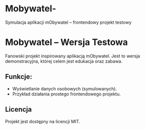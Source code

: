 # Mobywatel-
Symulacja aplikacji mObywatel – frontendowy projekt testowy
# Mobywatel – Wersja Testowa

Fanowski projekt inspirowany aplikacją mObywatel. Jest to wersja demonstracyjna, której celem jest edukacja oraz zabawa.

## Funkcje:
- Wyświetlanie danych osobowych (symulowanych).
- Przykład działania prostego frontendowego projektu.

## Licencja
Projekt jest dostępny na licencji MIT.
